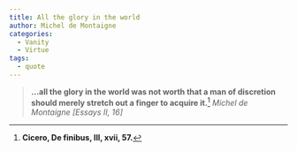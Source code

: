 ```yaml
---
title: All the glory in the world
author: Michel de Montaigne
categories:
  - Vanity
  - Virtue
tags:
  - quote
---
```


> **...all the glory in the world was not worth that a man of discretion should merely stretch out a finger to acquire it.**[^1]
> <cite>Michel de Montaigne [Essays II, 16]</cite>

[^1]: **Cicero, De finibus, III, xvii, 57.**